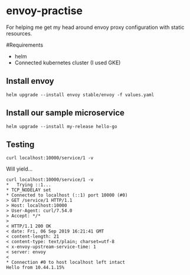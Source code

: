# envoy-practise

For helping me get my head around envoy proxy configuration with static resources.


#Requirements

- helm
- Connected kubernetes cluster (I used GKE)

## Install envoy

`helm upgrade --install envoy stable/envoy -f values.yaml`

## Install our sample microservice

`helm upgrade --install my-release hello-go`


## Testing


`curl localhost:10000/service/1 -v`

Will yield...

```
curl localhost:10000/service/1 -v
*   Trying ::1...
* TCP_NODELAY set
* Connected to localhost (::1) port 10000 (#0)
> GET /service/1 HTTP/1.1
> Host: localhost:10000
> User-Agent: curl/7.54.0
> Accept: */*
>
< HTTP/1.1 200 OK
< date: Fri, 06 Sep 2019 16:21:41 GMT
< content-length: 21
< content-type: text/plain; charset=utf-8
< x-envoy-upstream-service-time: 1
< server: envoy
<
* Connection #0 to host localhost left intact
Hello from 10.44.1.15%
```
